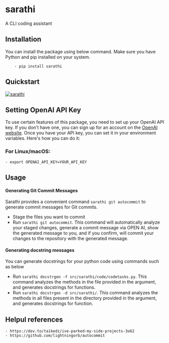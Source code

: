 # sarathi
A CLI coding assistant


## Installation
You can install the package using below command. Make sure you have Python and pip installed on your system.
    
        - pip install sarathi
 

## Quickstart

[![sarathi](https://img.youtube.com/vi/iBH_A6aZ4Qk/0.jpg)](https://youtu.be/iBH_A6aZ4Qk?si=_vJspgD5X33acR2i)



## Setting OpenAI API Key
To use certain features of this package, you need to set up your OpenAI API key. If you don't have one, you can sign up for an account on the [OpenAI website](https://openai.com/product). Once you have your API key, you can set it in your environment variables. Here's how you can do it:

### For Linux/macOS:

    - export OPENAI_API_KEY=YOUR_API_KEY


## Usage

#### Generating Git Commit Messages
Sarathi provides a convenient command `sarathi git autocommit` to generate commit messages for Git commits. 
- Stage the files you want to commit
- Run `sarathi git autocommit`. This command will automatically analyze your staged changes, generate a commit message via OPEN AI, show the generated message to you, and if you confirm, will commit your changes to the repository with the generated message.

#### Generating docstring messages
You can generate docstrings for your python code using commands such as below

- Run `sarathi docstrgen -f src/sarathi/code/codetasks.py`. This command analyzes the methods in the file provided in the argument, and generates docstrings for functions.
- Run `sarathi docstrgen -d src/sarathi/`. This command analyzes the methods in all files present in the directory provided in the argument,  and generates docstrings for function.


## Helpul references
    - https://dev.to/taikedz/ive-parked-my-side-projects-3o62
    - https://github.com/lightningorb/autocommit
    